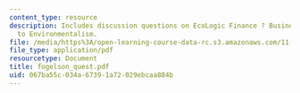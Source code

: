 ```yaml
---
content_type: resource
description: Includes discussion questions on EcoLogic Finance ? Business? Answer
  to Environmentalism.
file: /media/https%3A/open-learning-course-data-rc.s3.amazonaws.com/11-363-civil-society-and-the-environment-spring-2005/067ba55c034a67391a72029ebcaa884b_fogelson_quest.pdf
file_type: application/pdf
resourcetype: Document
title: fogelson_quest.pdf
uid: 067ba55c-034a-6739-1a72-029ebcaa884b
---
```

